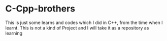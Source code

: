 # C-Cpp-brothers
This is just some learns and codes which I did in C++, from the time when I learnt. This is not a kind of Project and I will take it as a repository as learning
